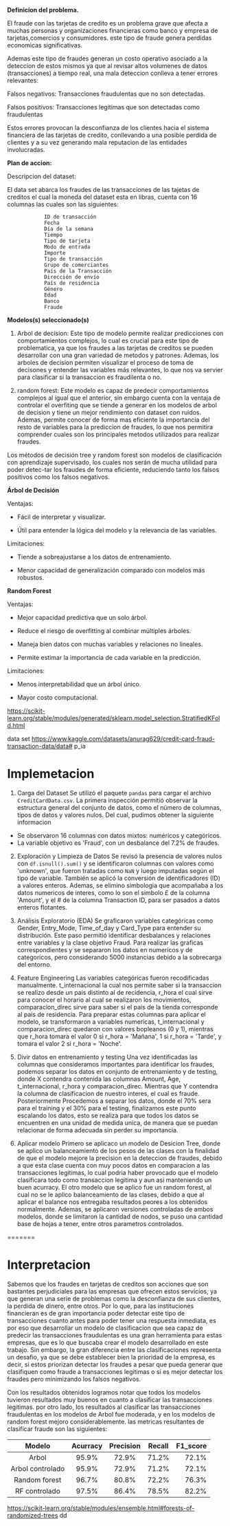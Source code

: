 **Definicion del problema.**

El fraude con las tarjetas de credito es un problema grave que afecta a muchas personas y organizaciones financieras como banco y empresa de tarjetas,comercios y consumidores. este tipo de fraude genera perdidas economicas significativas.


Ademas este tipo de fraudes generan un costo operativo asociado a la deteccion de estos mismos ya que al revisar altos volumenes de datos (transacciones) a tiempo real, una mala deteccion conlleva a tener errores relevantes:
        
Falsos negativos: Transacciones fraudulentas que no son detectadas.

Falsos positivos: Transacciones legítimas que son detectadas como fraudulentas

Estos errores provocan la desconfianza de los clientes hacia el sistema financiera de las tarjetas de credito, conllevando a una posible perdida de clientes y a su vez generando mala reputacion de las entidades involucradas.


**Plan de accion:**

Descripcion  del dataset:

El data set abarca los fraudes de las transacciones de las tajetas de creditos el cual la moneda del dataset esta en libras, cuenta con 16 columnas las cuales son las siguientes:

                ID de transacción
                Fecha
                Día de la semana
                Tiempo
                Tipo de tarjeta
                Modo de entrada
                Importe
                Tipo de transacción
                Grupo de comerciantes
                País de la Transacción
                Dirección de envío
                País de residencia
                Género
                Edad
                Banco
                Fraude

**Modelos(s) seleccionado(s)**

1) Arbol de decision: Este tipo de modelo permite realizar predicciones con comportamientos complejos, lo cual es crucial para este tipo de problematica, ya que los fraudes a las tarjetas de creditos se pueden desarrollar con una gran variedad de metodos y patrones. Ademas, los arboles de decision permiten visualizar el proceso de toma de decisones y entender las variables más relevantes, lo que nos va servier para clasificar si la transaccion es fraudilenta o no.

2) random forest: Este modelo es capaz de predecir comportamientos complejos al igual que el anterior, sin embargo cuenta con la ventaja de controlar el overfiting que se tiende a generar en los modelos de arbol de decision y tiene un mejor rendimiento con dataset con ruidos. Ademas, permite conocer de forma mas eficiente la importancia del resto de variables para la prediccion de fraudes, lo que nos permitira comprender cuales son los principales metodos utilizados para realizar fraudes.
        

Los métodos de decisión tree y random forest son modelos de clasificación con aprendizaje supervisado, los cuales nos serán de mucha utilidad para poder detec-tar los fraudes de forma eficiente, reduciendo tanto los falsos positivos como los falsos negativos.

**Árbol de Decisión**

Ventajas:

- Fácil de interpretar y visualizar.

- Útil para entender la lógica del modelo y la relevancia de las variables.

Limitaciones:

- Tiende a sobreajustarse a los datos de entrenamiento.

- Menor capacidad de generalización comparado con modelos más robustos.

**Random Forest**

Ventajas:

- Mejor capacidad predictiva que un solo árbol.

- Reduce el riesgo de overfitting al combinar múltiples árboles.

- Maneja bien datos con muchas variables y relaciones no lineales.

- Permite estimar la importancia de cada variable en la predicción.

Limitaciones:

- Menos interpretabilidad que un árbol único.

- Mayor costo computacional.


https://scikit-learn.org/stable/modules/generated/sklearn.model_selection.StratifiedKFold.html

data set https://www.kaggle.com/datasets/anurag629/credit-card-fraud-transaction-data/data# p_ia


# Implemetacion
1. Carga del Dataset
Se utilizó el paquete `pandas` para cargar el archivo `CreditCardData.csv`. La primera inspección permitió observar la estructura general del conjunto de datos, como el número de columnas, tipos de datos y valores nulos. Del cual, pudimos obtener la siguiente informacion 
- Se observaron 16 columnas con datos mixtos: numéricos y categóricos.
- La variable objetivo es 'Fraud', con un desbalance del 7.2% de fraudes.

2. Exploración y Limpieza de Datos
Se revisó la presencia de valores nulos con `df.isnull().sum()` y se identificaron columnas con valores como 'unknown', que fueron tratadas como `NaN` y luego imputadas según el tipo de variable. También se aplicó la conversión de identificadores (ID) a valores enteros. Ademas, se elimino simbologia que acompañaba a los datos numericos de interes, como lo son el simbolo £ de la columna 'Amount', y el # de la columna Transaction ID, para ser pasados a datos enteros flotantes.

3. Análisis Exploratorio (EDA)
Se graficaron variables categóricas como Gender, Entry_Mode, Time_of_day y Card_Type para entender su distribución. Este paso permitió identificar desbalances y relaciones entre variables y la clase objetivo Fraud. Para realizar las graficas correspondientes y se separaron los datos en numericos y de categoricos, pero considerando 5000 instancias debido a la sobrecarga del entorno. 

4. Feature Engineering
Las variables categóricas fueron recodificadas manualmente. t_internacional la cual nos permite saber si la transaccion se realizo desde un pais distinto al de recidencia, r_hora el cual sirve para conocer el horario al cual se realizaron los movimientos, comparacion_direc sirve para saber si el pais de la tienda corresponde al pais de residencia. Para preparar estas columnas para aplicar el modelo, se transformaron a variables numericas, t_internacional y comparacion_direc quedaron con valores bopleanos (0 y 1), mientras que r_hora tomara el valor 0 si r_hora = 'Mañana', 1 si r_hora = 'Tarde', y tomara el valor 2 si r_hora = 'Noche'.

5. Divir datos en entrenamiento y testing
Una vez identificadas las columnas que consideramos importantes para identificar los fraudes, podemos separar los datos en conjunto de entrenamiento y de testing, donde X contendra contenida las columnas Amount, Age, t_internacional, r_hora y comparacion_direc. Mientras que Y contendra la columna de clasificacion de nuestro interes, el cual es fraude.
Posteriormente Procedemos a separar los datos, donde el 70% sera para el training y el 30% para el testing, finalizamos este punto escalando los datos, esto se realiza para que todos los datos se encuentren en una unidad de medida unica, de manera que se puedan relacionar de forma adecuada sin perder su importancia.

6. Aplicar modelo
Primero se aplicaco un modelo de Desicion Tree, donde se aplico un balanceamiento de los pesos de las clases con la finalidad de que el modelo mejore la precision en la deteccion de fraudes, debido a que esta clase cuenta con muy pocos datos en comparacion a las transacciones legitimas, lo cual podria haber provocado que el modelo clasificara todo como transaccion legitima y aun asi manteniendo un buen acurracy. El otro modelo que se aplico fue un random forest, al cual no se le aplico balanceamiento de las clases, debido a que al aplicar el balance nos entregaba resultados peores a los obtenidos normalmente. Ademas, se aplicaron versiones controladas de ambos modelos, donde se limitaron la cantidad de nodos, se puso una cantidad base de hojas a tener, entre otros parametros controlados.

=======
# Interpretacion
Sabemos que los fraudes en tarjetas de creditos son acciones que son bastantes perjudiciales para las empresas que ofrecen estos servicios, ya que generan una serie de problemas como la desconfianza de sus clientes, la perdida de dinero, entre otros. Por lo que, para las instituciones financieran es de gran importancia poder detectar este tipo de transacciones cuanto antes para poder tener una respuesta inmediata, es por eso que desarrollar un modelo de clasificacion que sea capaz de predecir las transacciones fraudulentas es una gran herramienta para estas empresas, que es lo que buscaba crear el modelo desarrollado en este trabajo. Sin embargo, la gran diferencia entre las clasificaciones representa un desafio, ya que se debe establecer bien la prioridad de la empresa, es decir, si estos priorizan detectar los fraudes a pesar que pueda generar que clasifiquen como fraude a transacciones legitimas o si es mejor detectar los fraudes pero minimizando los falsos negativos. 




Con los resultados obtenidos logramos notar que todos los modelos tuvieron resultados muy buenos en cuanto a clasificar las transacciones legitimas. por otro lado, los resultados al clasificar las transacciones fraudulentas en los modelos de Arbol fue moderada, y en los modelos de random forest mejoro considerablemente. las metricas resultantes de clasificar fraude son las siguientes:

| Modelo            | Acurracy| Precision | Recall | F1_score|
|:-----------------:|:-------:|:---------:|:------:|--------:|
| Arbol             |  95.9%  |   72.9%   |  71.2% |  72.1%  |
| Arbol controlado  |  95.9%  |   72.9%   |  71.2% |  72.1%  |
| Random forest     |  96.7%  |   80.8%   |  72.2% |  76.3%  |
| RF controlado     |  97.5%  |   86.4%   |  78.5% |  82.2%  |

https://scikit-learn.org/stable/modules/ensemble.html#forests-of-randomized-trees
dd